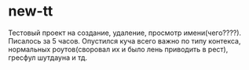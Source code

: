 # new-tt
Тестовый проект на создание, удаление, просмотр имени(чего????).
Писалось за 5 часов. Опустился куча всего важно по типу контекса, нормальных роутов(своровал их и было лень приводить в рест), гресфул шутдауна и тд.
